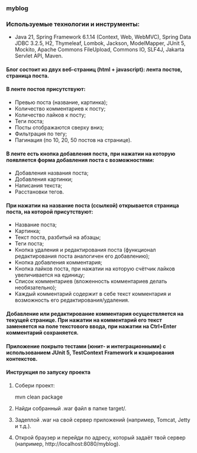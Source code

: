 ### myblog

### Используемые технологии и инструменты:

* Java 21, Spring Framework 6.1.14 (Context, Web, WebMVC), Spring Data JDBC 3.2.5, H2, Thymeleaf, Lombok, Jackson, ModelMapper, JUnit 5, Mockito, Apache Commons FileUpload, Commons IO, SLF4J, Jakarta Servlet API, Maven.

#### Блог состоит из двух веб-страниц (html + javascript): лента постов, страница поста.

#### В ленте постов присутствуют:
* Превью поста (название, картинка);
* Количество комментариев к посту;
* Количество лайков к посту;
* Теги поста;
* Посты отображаются сверху вниз;
* Фильтрация по тегу;
* Пагинация (по 10, 20, 50 постов на странице).

#### В ленте есть кнопка добавления поста, при нажатии на которую появляется форма добавления поста с возможностями:
* Добавления названия поста;
* Добавления картинки;
* Написания текста;
* Расстановки тегов.

#### При нажатии на название поста (ссылкой) открывается страница поста, на которой присутствуют:
* Название поста;
* Картинка;
* Текст поста, разбитый на абзацы;
* Теги поста;
* Кнопка удаления и редактирования поста (функционал редактирования поста аналогичен его добавлению);
* Кнопка добавления комментария;
* Кнопка лайков поста, при нажатии на которую счётчик лайков увеличивается на единицу;
* Список комментариев (вложенность комментариев делать необязательно);
* Каждый комментарий содержит в себе текст комментария и возможность его редактирования/удаления.

#### Добавление или редактирование комментария осуществляется на текущей странице. При нажатии на комментарий его текст заменяется на поле текстового ввода, при нажатии на Ctrl+Enter комментарий сохраняется.
#### Приложение покрыто тестами (юнит- и интеграционными) с использованием JUnit 5, TestContext Framework и кэширования контекстов.

#### Инструкция по запуску проекта

1. Собери проект:

   mvn clean package

2. Найди собранный .war файл в папке target/.
3. Задеплой .war на свой сервер приложений (например, Tomcat, Jetty и т.д.).
4. Открой браузер и перейди по адресу, который задаёт твой сервер (например, http://localhost:8080/myblog).